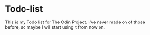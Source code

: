 # Todo-list

This is my Todo list for The Odin Project.
I've never made on of those before, so
maybe I will start using it from now on.